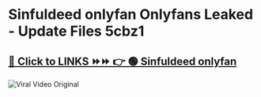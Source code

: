 
 # Sinfuldeed onlyfan Onlyfans Leaked - Update Files 5cbz1

## <h2><a href="https://clipsfans.com/Sinfuldeed_onlyfan&ref=git">🔗 Click to LINKS ⏩⏩ 👉 🟢 Sinfuldeed onlyfan </a></h2>

<a href="https://clipsfans.com/Sinfuldeed_onlyfan&ref=git" rel="nofollow" data-target="animated-image.originalLink"><img src="https://i.ibb.co.com/xMMVF88/686577567.gif" alt="Viral Video Original" style="max-width: 100%; display: inline-block;" data-target="animated-image.originalImage"></a>

